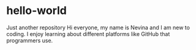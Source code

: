 # hello-world
Just another repository
Hi everyone, my name is Nevina and I am new to coding.
I enjoy learning about different platforms like GitHub that programmers use. 
